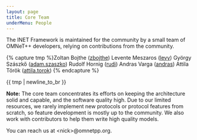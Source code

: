 ```yaml
---
layout: page
title: Core Team
underMenu: People
---
```


The INET Framework is maintained for the community by a small team of OMNeT++
developers, relying on contributions from the community.

{% capture tmp %}Zoltan Bojthe ([zbojthe](https://github.com/ZoltanBojthe))
Levente Meszaros ([levy](https://github.com/levy))
György Szászkő ([adam.szaszko](https://github.com/adamgeorge309))
Rudolf Hornig ([rudi](https://github.com/rhornig))
Andras Varga ([andras](https://github.com/avarga))
Attila Török ([attila.torok](https://github.com/torokati44))
{% endcapture %}

{{ tmp | newline_to_br }}

<div class="alert alert-info">
<p><b>Note:</b> The core team concentrates its efforts on keeping the architecture solid and capable,
and the software quality high. Due to our limited resources, we rarely implement
new protocols or protocol features from scratch, so feature development is mostly up
to the community. We also work with contributors to help them write high
quality models.</p>
</div>

You can reach us at \<nick\>@omnetpp.org.

